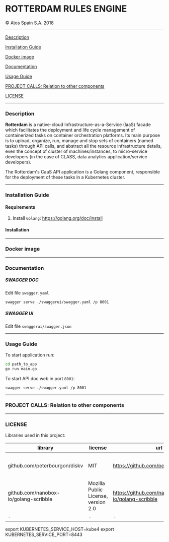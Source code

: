 # ROTTERDAM RULES ENGINE

&copy; Atos Spain S.A. 2018


-----------------------

[Description](#description)

[Installation Guide](#installation-guide)

[Docker image](#docker-image)

[Documentation](#documentation)

[Usage Guide](#usage-guide)

[PROJECT CALLS: Relation to other components](#porject-class:-relation-to-other-components)

[LICENSE](#license)

-----------------------

### Description

**Rotterdam** is a native-cloud Infrastructure-as-a-Service (IaaS) facade which facilitates the deployment and life cycle management of containerized tasks on container orchestration platforms. Its main purpose is to upload, organize, run, manage and stop sets of containers (named tasks) through API calls, and abstract all the resource infrastructure details, even the concept of cluster of machines/instances, to micro-service developers (in the case of CLASS, data analytics application/service developers).

The Rotterdam's CaaS API application is a Golang component, responsible for the deployment of these tasks in a Kubernetes cluster.

-----------------------

### Installation Guide

#### Requirements

1. Install `Golang`: https://golang.org/doc/install

#### Installation


-----------------------

### Docker image

-----------------------

### Documentation

##### SWAGGER DOC

Edit file `swagger.yaml`

```bash
swagger serve ./swaggerui/swagger.yaml /p 8001
```

##### SWAGGER UI

Edit file `swaggerui/swagger.json`



-----------------------

### Usage Guide

To start application run:

```bash
cd path_to_app
go run main.go
```

To start API doc web in port `8001`:

```bash
swagger serve ./swagger.yaml /p 8001
```

-----------------------

### PROJECT CALLS: Relation to other components


-----------------------

### LICENSE

Libraries used in this project:

| library                         | license | url                                   | description |
|---------------------------------|---------|---------------------------------------|-------------|
| github.com/peterbourgon/diskv | MIT     | https://github.com/peterbourgon/diskv | database: persistent key-value store
| github.com/nanobox-io/golang-scribble | Mozilla Public License, version 2.0 | https://github.com/nanobox-io/golang-scribble | A tiny JSON database in Golang |
| - | - | - | - |









export KUBERNETES_SERVICE_HOST=kube4
export KUBERNETES_SERVICE_PORT=8443

